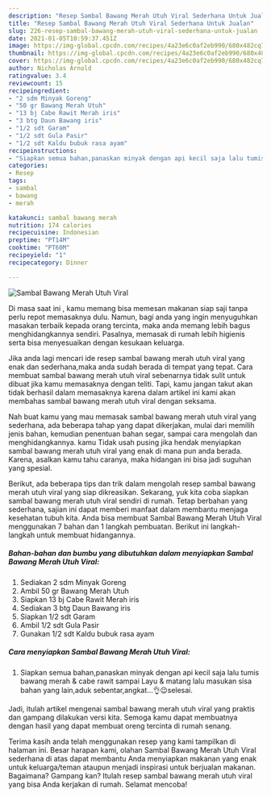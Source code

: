```yaml
---
description: "Resep Sambal Bawang Merah Utuh Viral Sederhana Untuk Jualan"
title: "Resep Sambal Bawang Merah Utuh Viral Sederhana Untuk Jualan"
slug: 226-resep-sambal-bawang-merah-utuh-viral-sederhana-untuk-jualan
date: 2021-01-05T10:59:37.451Z
image: https://img-global.cpcdn.com/recipes/4a23e6c0af2eb990/680x482cq70/sambal-bawang-merah-utuh-viral-foto-resep-utama.jpg
thumbnail: https://img-global.cpcdn.com/recipes/4a23e6c0af2eb990/680x482cq70/sambal-bawang-merah-utuh-viral-foto-resep-utama.jpg
cover: https://img-global.cpcdn.com/recipes/4a23e6c0af2eb990/680x482cq70/sambal-bawang-merah-utuh-viral-foto-resep-utama.jpg
author: Nicholas Arnold
ratingvalue: 3.4
reviewcount: 15
recipeingredient:
- "2 sdm Minyak Goreng"
- "50 gr Bawang Merah Utuh"
- "13 bj Cabe Rawit Merah iris"
- "3 btg Daun Bawang iris"
- "1/2 sdt Garam"
- "1/2 sdt Gula Pasir"
- "1/2 sdt Kaldu bubuk rasa ayam"
recipeinstructions:
- "Siapkan semua bahan,panaskan minyak dengan api kecil saja lalu tumis bawang merah &amp; cabe rawit sampai Layu &amp; matang lalu masukan sisa bahan yang lain,aduk sebentar,angkat...👌😉selesai."
categories:
- Resep
tags:
- sambal
- bawang
- merah

katakunci: sambal bawang merah 
nutrition: 174 calories
recipecuisine: Indonesian
preptime: "PT14M"
cooktime: "PT60M"
recipeyield: "1"
recipecategory: Dinner

---
```



![Sambal Bawang Merah Utuh Viral](https://img-global.cpcdn.com/recipes/4a23e6c0af2eb990/680x482cq70/sambal-bawang-merah-utuh-viral-foto-resep-utama.jpg)

Di masa  saat ini , kamu memang bisa memesan makanan siap saji tanpa perlu repot memasaknya dulu. Namun, bagi anda yang ingin menyuguhkan masakan terbaik kepada orang tercinta, maka anda memang lebih bagus menghidangkannya sendiri. Pasalnya, memasak di rumah lebih higienis serta bisa menyesuaikan dengan kesukaan keluarga.

Jika anda lagi mencari ide resep sambal bawang merah utuh viral yang enak dan sederhana,maka anda sudah berada di tempat yang tepat. Cara membuat sambal bawang merah utuh viral  sebenarnya tidak sulit untuk dibuat jika kamu memasaknya dengan teliti. Tapi, kamu jangan takut akan tidak berhasil dalam memasaknya 
karena dalam artikel ini kami akan membahas sambal bawang merah utuh viral dengan seksama.  



Nah buat kamu yang mau memasak sambal bawang merah utuh viral yang sederhana, ada beberapa tahap yang dapat dikerjakan, mulai dari memilih jenis bahan, kemudian penentuan bahan segar, sampai cara mengolah dan menghidangkannya. kamu Tidak usah pusing jika hendak menyiapkan sambal bawang merah utuh viral yang enak di mana pun anda berada. Karena, asalkan kamu  tahu caranya, maka hidangan ini bisa jadi suguhan yang spesial.

Berikut, ada beberapa tips dan trik dalam mengolah resep sambal bawang merah utuh viral yang siap dikreasikan. Sekarang, yuk kita coba siapkan sambal bawang merah utuh viral sendiri di rumah. Tetap berbahan yang sederhana, sajian ini dapat memberi manfaat dalam membantu menjaga kesehatan tubuh kita. Anda bisa membuat Sambal Bawang Merah Utuh Viral menggunakan 7 bahan dan 1 langkah pembuatan. Berikut ini langkah-langkah untuk membuat hidangannya.

<!--inarticleads1-->

##### Bahan-bahan dan bumbu yang dibutuhkan dalam menyiapkan Sambal Bawang Merah Utuh Viral:

1. Sediakan 2 sdm Minyak Goreng
1. Ambil 50 gr Bawang Merah Utuh
1. Siapkan 13 bj Cabe Rawit Merah iris
1. Sediakan 3 btg Daun Bawang iris
1. Siapkan 1/2 sdt Garam
1. Ambil 1/2 sdt Gula Pasir
1. Gunakan 1/2 sdt Kaldu bubuk rasa ayam




<!--inarticleads2-->

##### Cara menyiapkan Sambal Bawang Merah Utuh Viral:

1. Siapkan semua bahan,panaskan minyak dengan api kecil saja lalu tumis bawang merah &amp; cabe rawit sampai Layu &amp; matang lalu masukan sisa bahan yang lain,aduk sebentar,angkat...👌😉selesai.




Jadi, itulah artikel mengenai  sambal bawang merah utuh viral  yang praktis dan gampang dilakukan versi kita. Semoga kamu dapat membuatnya dengan hasil yang dapat membuat oreng tercinta di rumah senang. 

Terima kasih anda telah menggunakan resep yang kami tampilkan di halaman ini. Besar harapan kami, olahan  Sambal Bawang Merah Utuh Viral sederhana di atas dapat membantu Anda menyiapkan makanan yang enak untuk keluarga/teman ataupun menjadi inspirasi untuk berjualan makanan. Bagaimana? Gampang kan? Itulah resep sambal bawang merah utuh viral yang bisa Anda kerjakan di rumah. Selamat mencoba!

